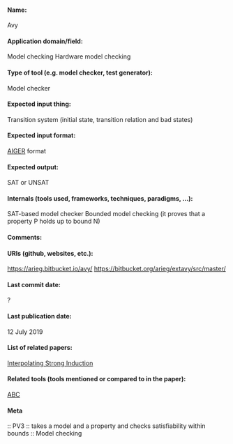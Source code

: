 #### Name:
Avy

#### Application domain/field:
Model checking
Hardware model checking

#### Type of tool (e.g. model checker, test generator):
Model checker

#### Expected input thing:
Transition system (initial state, transition relation and bad states)

#### Expected input format:
[AIGER](../../Formats/AIGER.md) format

#### Expected output:
SAT or UNSAT

#### Internals (tools used, frameworks, techniques, paradigms, ...):
SAT-based model checker
Bounded model checking (it proves that a property P holds up to bound N)

#### Comments:

#### URIs (github, websites, etc.):
https://arieg.bitbucket.io/avy/
https://bitbucket.org/arieg/extavy/src/master/

#### Last commit date:
?

#### Last publication date:
12 July 2019

#### List of related papers:
[Interpolating Strong Induction](https://doi.org/10.1007/978-3-030-25543-5_21)

#### Related tools (tools mentioned or compared to in the paper):
[ABC](../Frameworks/ABC.md)

#### Meta
:: PV3 :: takes a model and a property and checks satisfiability within bounds
:: Model checking